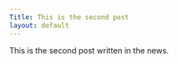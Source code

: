 ```yaml
---
Title: This is the second post
layout: default
---
```


This is the second post written in the news.